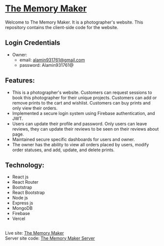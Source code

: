 # [The Memory Maker](https://the-memory-maker-71efe.firebaseapp.com)
Welcome to The Memory Maker. It is a photographer's website. This repository contains the client-side code for the website.

## Login Credentials
* Owner:
    - email: alamin931761@gmail.com
    - password: Alamin931761@

## Features:
* This is a photographer's website. Customers can request sessions to book this photographer for their unique projects. Customers can add or remove prints to the cart and wishlist. Customers can buy prints and only view their orders.
* Implemented a secure login system using Firebase authentication, and JWT.
* Users can update their profile and password. Only users can leave reviews, they can update their reviews to be seen on their reviews about page.
* Maintained secure specific dashboards for users and owner.
* The owner has the ability to view all orders placed by users, modify order statuses, and add, update, and delete prints.

## Technology:
* React js
* React Router
* Bootstrap
* React Bootstrap
* Node js
* Express js
* MongoDB
* Firebase
* Vercel

##
Live site: [The Memory Maker](https://the-memory-maker-71efe.firebaseapp.com) <br>
Server site code: [The Memory Maker Server](https://github.com/alamin931761/the-memory-maker-server)